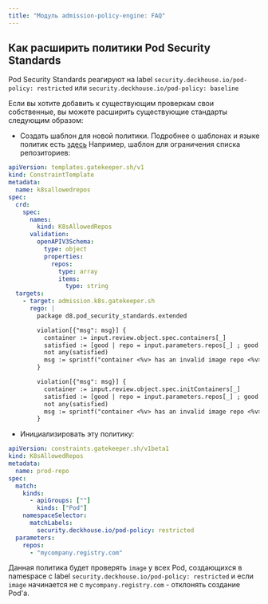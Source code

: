 ```yaml
---
title: "Модуль admission-policy-engine: FAQ"
---
```


## Как расширить политики Pod Security Standards

Pod Security Standards реагируют на label `security.deckhouse.io/pod-policy: restricted` или `security.deckhouse.io/pod-policy: baseline`

Если вы хотите добавить к существующим проверкам свои собственные, вы можете расширить существующие стандарты следующим образом:

- Создать шаблон для новой политики. Подробнее о шаблонах и языке политик есть [здесь](https://open-policy-agent.github.io/gatekeeper/website/docs/howto)
Например, шаблон для ограничения списка репозиториев:
```yaml
apiVersion: templates.gatekeeper.sh/v1
kind: ConstraintTemplate
metadata:
  name: k8sallowedrepos
spec:
  crd:
    spec:
      names:
        kind: K8sAllowedRepos
      validation:
        openAPIV3Schema:
          type: object
          properties:
            repos:
              type: array
              items:
                type: string
  targets:
    - target: admission.k8s.gatekeeper.sh
      rego: |
        package d8.pod_security_standards.extended

        violation[{"msg": msg}] {
          container := input.review.object.spec.containers[_]
          satisfied := [good | repo = input.parameters.repos[_] ; good = startswith(container.image, repo)]
          not any(satisfied)
          msg := sprintf("container <%v> has an invalid image repo <%v>, allowed repos are %v", [container.name, container.image, input.parameters.repos])
        }

        violation[{"msg": msg}] {
          container := input.review.object.spec.initContainers[_]
          satisfied := [good | repo = input.parameters.repos[_] ; good = startswith(container.image, repo)]
          not any(satisfied)
          msg := sprintf("container <%v> has an invalid image repo <%v>, allowed repos are %v", [container.name, container.image, input.parameters.repos])
        }
```

- Инициализировать эту политику:
```yaml
apiVersion: constraints.gatekeeper.sh/v1beta1
kind: K8sAllowedRepos
metadata:
  name: prod-repo
spec:
  match:
    kinds:
      - apiGroups: [""]
        kinds: ["Pod"]
    namespaceSelector:
      matchLabels:
        security.deckhouse.io/pod-policy: restricted
  parameters:
    repos:
      - "mycompany.registry.com"
```

Данная политика будет проверять `image` у всех Pod, создающихся в namespace с label `security.deckhouse.io/pod-policy: restricted`
и если `image` начинается не с `mycompany.registry.com` - отклонять создание Pod'а.
